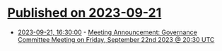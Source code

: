 # [Published on 2023-09-21](index.md)

* [2023-09-21, 16:30:00](https://soylentnews.org/meta/article.pl?sid=23/09/21/1557239&from=rss) - [Meeting Announcement: Governance Committee Meeting on Friday, September 22nd 2023 @ 20:30 UTC](https://soylentnews.org/meta/article.pl?sid=23/09/21/1557239&from=rss)
